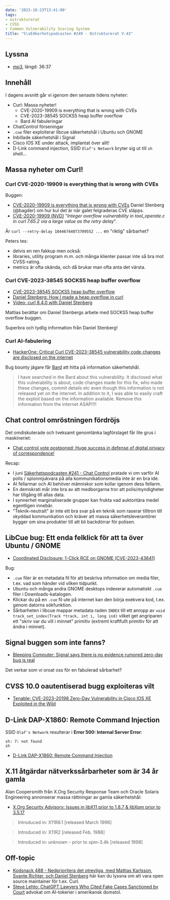 ```yaml
---
date: '2023-10-23T13:41:00'
tags:
- ostrukturerat
- CVSS
- Common Vulnerability Scoring System
title: "S\xE4kerhetspodcasten #249 - Ostrukturerat V.43"
---
```

## Lyssna
* [mp3](https://traffic.libsyn.com/secure/sakerhetspodcasten/2023-10-18_Sakerhetspodcasten.mp3?dest-id=117848), längd: 36:37

## Innehåll
I dagens avsnitt går vi igenom den senaste tidens nyheter:

* Curl: Massa nyheter!
  * CVE-2020-19909 is everything that is wrong with CVEs
  * CVE-2023-38545 SOCKS5 heap buffer overflow
  * Bard AI fabuleringar
* ChatControl förseningar
* `.cue` filer exploiterar libcue säkerhetshål i Ubuntu och GNOME
* Inbillade säkerhetshål i Signal
* Cisco IOS XE under attack, implantat över allt!
* D-Link command injection, SSID `Olaf's Network` bryter sig ut till `sh` shell...

## Massa nyheter om Curl!

### Curl CVE-2020-19909 is everything that is wrong with CVEs

Buggen:

* [CVE-2020-19909 is everything that is wrong with CVEs](https://daniel.haxx.se/blog/2023/08/26/cve-2020-19909-is-everything-that-is-wrong-with-cves/)
  Daniel Stenberg (@bagder) om hur kul det är när galet felgraderas CVE släpps.
* [CVE-2020-19909 (NVD)](https://nvd.nist.gov/vuln/detail/CVE-2020-19909)
  "_Integer overflow vulnerability in tool\_operate.c in curl 7.65.2 via a large value as the retry delay_".

Är `curl --retry-delay 18446744073709552 ...` en "riktig" sårbarhet?

Peters tes:

* delvis en ren fakkup men också:
* libraries, utility program m.m. och många klienter passar inte så bra mot CVSS-rating.
* metrics är ofta okända, och då brukar man ofta anta det värsta.

### Curl CVE-2023-38545 SOCKS5 heap buffer overflow

* [CVE-2023-38545 SOCKS5 heap buffer overflow](https://curl.se/docs/CVE-2023-38545.html)
* [Daniel Stenberg: How I made a heap overflow in curl](https://daniel.haxx.se/blog/2023/10/11/how-i-made-a-heap-overflow-in-curl/)
* [Video: curl 8.4.0 with Daniel Stenberg](https://www.youtube.com/watch?v=-j-_nKmq2aE)

Mattias berättar om Daniel Stenbergs arbete med SOCKS5 heap buffer overflow buggen.

Superbra och tydlig information från Daniel Stenberg!

### Curl AI-fabulering

* [HackerOne: Critical Curl CVE-2023-38545 vulnerability code changes are disclosed on the internet](https://hackerone.com/reports/2199174)

Bug bounty jägare får [Bard](https://bard.google.com/) att hitta på information säkerhetshål.

> I have searched in the Bard about this vulnerability.
> It disclosed what this vulnerability is about, code changes made for this fix, who made these changes, commit details etc even though this information is not released yet on the internet.
> In addition to it, I was able to easily craft the exploit based on the information available.
> Remove this information from the internet ASAP!!!!

## Chat control omröstningen fördröjs

Det omdiskuterade och tveksamt genomtänka lagförslaget får lite grus i maskineriet:

* [Chat control vote postponed: Huge success in defense of digital privacy of correspondence!](https://www.patrick-breyer.de/en/chat-control-vote-postponed-huge-success-in-defense-of-digital-privacy-of-correspondence/)

Recap:

* I juni [Säkerhetspodcasten #241 - Chat Control](https://sakerhetspodcasten.se/posts/sakerhetspodcasten_241_chat_control/)
  pratade vi om varför AI polis / spionmjukvara på alla kommunikationsmedia inte är en bra idé.
* AI fellarmar och AI behöver människor som kollar igenom dess fellarm.
* En demokrati mår inte bra av att medborgarna tror att polis/myndigheter har tillgång till allas data.
* I synnerhet marginaliserade grupper kan frukta vad auktoritära medel egentligen innebär.
* "Teknik-neutralt" är inte ett bra svar på en teknik som raserar tilltron till skyddad kommunikation
  och kräver att massa säkerhetsleverantörer bygger om sina produkter till att bli backdörrar för polisen.

## LibCue bug: Ett enda felklick för att ta över Ubuntu / GNOME

* [Coordinated Disclosure: 1-Click RCE on GNOME (CVE-2023-43641)](https://github.blog/2023-10-09-coordinated-disclosure-1-click-rce-on-gnome-cve-2023-43641/)

Bug:

* `.cue` filer är en metadata fil för att beskriva information om media filer, t.ex. vad som händer vid vilken tidpunkt.
* Ubuntu och många andra GNOME desktops indexerar automatiskt `.cue` filer i Downloads-katalogen.
* Klickar du på en `.cue` fil ute på internet kan den börja exekvera kod, t.ex. genom datorns sökfunktion.
* Sårbarheten i libcue mappar metadata raden `INDEX` till ett anropp av `void track_set_index(Track *track, int i, long ind)`
  vilket get angriparen ett "skriv var du vill i minnet" primitiv (extremt kraftfullt primitiv för att ändra i minnet).

## Signal buggen som inte fanns?

* [Bleeping Computer: Signal says there is no evidence rumored zero-day bug is real](https://www.bleepingcomputer.com/news/security/signal-says-there-is-no-evidence-rumored-zero-day-bug-is-real/)

Det verkar som vi oroat oss för en fabulerad sårbarhet?

## CVSS 10.0 oautentiserad bugg exploiteras vilt

* [Tenable: CVE-2023-20198 Zero-Day Vulnerability in Cisco IOS XE Exploited in the Wild](https://www.tenable.com/blog/cve-2023-20198-zero-day-vulnerability-in-cisco-ios-xe-exploited-in-the-wild)

## D-Link DAP-X1860: Remote Command Injection

SSID `Olaf's Network` resulterar i **Error 500: Internal Server Error**:

```
sh: 7: not found
sh
```

* [D-Link DAP-X1860: Remote Command Injection](https://www.redteam-pentesting.de/en/advisories/rt-sa-2023-006/-d-link-dap-x1860-remote-command-injection)

## X.11 åtgärdar nätverkssårbarheter som är 34 år gamla

Alan Coopersmith från X.Org Security Response Team och Oracle Solaris Engineering annonserar massa rättningar av gamla säkerhetshål:

* [X.Org Security Advisory: Issues in libX11 prior to 1.8.7 & libXpm prior to 3.5.17](https://lists.x.org/archives/xorg/2023-October/061506.html)

> Introduced in: X11R6.1 [released March 1996]

> Introduced in: X11R2 [released Feb. 1988]

> Introduced in: unknown - prior to xpm-3.4k [released 1998]

## Off-topic

* [Kodsnack 488 - Nedprioritera det otrevliga, med Mattias Karlsson, Svante Richter, och Daniel Stenberg](https://kodsnack.se/488/)
  här kan du lyssna om att vara open source maintainer för t.ex. Curl.
* [Steve Lehto: ChatGPT Lawyers Who Cited Fake Cases Sanctioned by Court](https://www.youtube.com/watch?v=sEOapG7-kro)
  advokat om AI-tokerier i amerikansk domstol.

